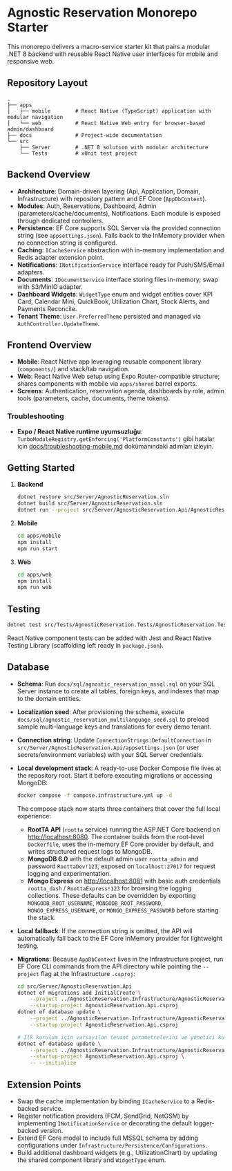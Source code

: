 # Agnostic Reservation Monorepo Starter

This monorepo delivers a macro-service starter kit that pairs a modular .NET 8 backend with reusable React Native user interfaces for mobile and responsive web.

## Repository Layout

```
.
├── apps
│   ├── mobile        # React Native (TypeScript) application with modular navigation
│   └── web           # React Native Web entry for browser-based admin/dashboard
├── docs              # Project-wide documentation
└── src
    ├── Server        # .NET 8 solution with modular architecture
    └── Tests         # xUnit test project
```

## Backend Overview

* **Architecture**: Domain-driven layering (Api, Application, Domain, Infrastructure) with repository pattern and EF Core (`AppDbContext`).
* **Modules**: Auth, Reservations, Dashboard, Admin (parameters/cache/documents), Notifications. Each module is exposed through dedicated controllers.
* **Persistence**: EF Core supports SQL Server via the provided connection string (see `appsettings.json`). Falls back to the InMemory provider when no connection string is configured.
* **Caching**: `ICacheService` abstraction with in-memory implementation and Redis adapter extension point.
* **Notifications**: `INotificationService` interface ready for Push/SMS/Email adapters.
* **Documents**: `IDocumentService` interface storing files in-memory; swap with S3/MinIO adapter.
* **Dashboard Widgets**: `WidgetType` enum and widget entities cover KPI Card, Calendar Mini, QuickBook, Utilization Chart, Stock Alerts, and Payments Reconcile.
* **Tenant Theme**: `User.PreferredTheme` persisted and managed via `AuthController.UpdateTheme`.

## Frontend Overview

* **Mobile**: React Native app leveraging reusable component library (`components/`) and stack/tab navigation.
* **Web**: React Native Web setup using Expo Router-compatible structure; shares components with mobile via `apps/shared` barrel exports.
* **Screens**: Authentication, reservation agenda, dashboards by role, admin tools (parameters, cache, documents, theme tokens).

### Troubleshooting

* **Expo / React Native runtime uyumsuzluğu**: `TurboModuleRegistry.getEnforcing('PlatformConstants')` gibi hatalar için [docs/troubleshooting-mobile.md](./troubleshooting-mobile.md) dokümanındaki adımları izleyin.

## Getting Started

1. **Backend**
   ```bash
   dotnet restore src/Server/AgnosticReservation.sln
   dotnet build src/Server/AgnosticReservation.sln
   dotnet run --project src/Server/AgnosticReservation.Api/AgnosticReservation.Api.csproj
   ```

2. **Mobile**
   ```bash
   cd apps/mobile
   npm install
   npm run start
   ```

3. **Web**
   ```bash
   cd apps/web
   npm install
   npm run web
   ```

## Testing

```bash
dotnet test src/Tests/AgnosticReservation.Tests/AgnosticReservation.Tests.csproj
```

React Native component tests can be added with Jest and React Native Testing Library (scaffolding left ready in `package.json`).

## Database

* **Schema**: Run `docs/sql/agnostic_reservation_mssql.sql` on your SQL Server instance to create all tables, foreign keys, and indexes that map to the domain entities.
* **Localization seed**: After provisioning the schema, execute `docs/sql/agnostic_reservation_multilanguage_seed.sql` to preload sample multi-language keys and translations for every demo tenant.
* **Connection string**: Update `ConnectionStrings:DefaultConnection` in `src/Server/AgnosticReservation.Api/appsettings.json` (or user secrets/environment variables) with your SQL Server credentials.
* **Local development stack**: A ready-to-use Docker Compose file lives at the repository root. Start it before executing migrations or accessing MongoDB:

  ```bash
  docker compose -f compose.infrastructure.yml up -d
  ```

  The compose stack now starts three containers that cover the full local experience:

  * **RootTA API** (`rootta` service) running the ASP.NET Core backend on [http://localhost:8080](http://localhost:8080). The container builds from the root-level `Dockerfile`, uses the in-memory EF Core provider by default, and writes structured request logs to MongoDB.
  * **MongoDB 6.0** with the default admin user `rootta_admin` and password `RoottaDev!123`, exposed on `localhost:27017` for request logging and experimentation.
  * **Mongo Express** on [http://localhost:8081](http://localhost:8081) with basic auth credentials `rootta_dash` / `RoottaExpress!123` for browsing the logging collections. These defaults can be overridden by exporting `MONGODB_ROOT_USERNAME`, `MONGODB_ROOT_PASSWORD`, `MONGO_EXPRESS_USERNAME`, or `MONGO_EXPRESS_PASSWORD` before starting the stack.
* **Local fallback**: If the connection string is omitted, the API will automatically fall back to the EF Core InMemory provider for lightweight testing.
* **Migrations**: Because `AppDbContext` lives in the Infrastructure project, run EF Core CLI commands from the API directory while pointing the `--project` flag at the Infrastructure `.csproj`:

  ```bash
  cd src/Server/AgnosticReservation.Api
  dotnet ef migrations add InitialCreate \
      --project ../AgnosticReservation.Infrastructure/AgnosticReservation.Infrastructure.csproj \
      --startup-project AgnosticReservation.Api.csproj
  dotnet ef database update \
      --project ../AgnosticReservation.Infrastructure/AgnosticReservation.Infrastructure.csproj \
      --startup-project AgnosticReservation.Api.csproj

  # İlk kurulum için varsayılan tenant parametrelerini ve yönetici kullanıcıları oluşturur
  dotnet ef database update \
      --project ../AgnosticReservation.Infrastructure/AgnosticReservation.Infrastructure.csproj \
      --startup-project AgnosticReservation.Api.csproj \
      -- --initialize
  ```

## Extension Points

* Swap the cache implementation by binding `ICacheService` to a Redis-backed service.
* Register notification providers (FCM, SendGrid, NetGSM) by implementing `INotificationService` or decorating the default logger-backed version.
* Extend EF Core model to include full MSSQL schema by adding configurations under `Infrastructure/Persistence/Configurations`.
* Build additional dashboard widgets (e.g., UtilizationChart) by updating the shared component library and `WidgetType` enum.
